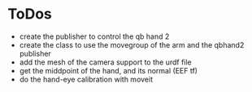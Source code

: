 # ToDos
- create the publisher to control the qb hand 2
- create the class to use the movegroup of the arm and the qbhand2 publisher
- add the mesh of the camera support to the urdf file
- get the middpoint of the hand, and its normal (EEF tf) 
- do the hand-eye calibration with moveit